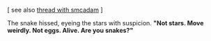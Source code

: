 [ see also [thread with smcadam](https://old.reddit.com/r/GodhoodWB/comments/foo57w/endless_pantheon_turn_1/fljltuk/) ]

The snake hissed, eyeing the stars with suspicion. **"Not stars. Move weirdly. Not eggs. Alive. Are you snakes?"**